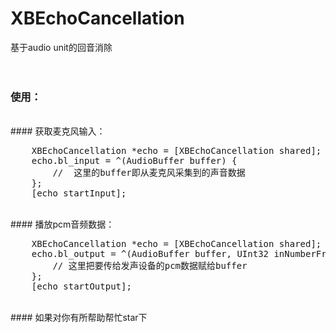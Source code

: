 # XBEchoCancellation
基于audio unit的回音消除
<br><br><br>
### 使用：
<br>
#### 获取麦克风输入：
<pre>
    XBEchoCancellation *echo = [XBEchoCancellation shared];
    echo.bl_input = ^(AudioBuffer buffer) {
		//	这里的buffer即从麦克风采集到的声音数据
    };
    [echo startInput];
</pre>
<br>
#### 播放pcm音频数据：
<pre>
    XBEchoCancellation *echo = [XBEchoCancellation shared];
    echo.bl_output = ^(AudioBuffer buffer, UInt32 inNumberFrames) {
        // 这里把要传给发声设备的pcm数据赋给buffer
    };
    [echo startOutput];
</pre>
<br>
#### 如果对你有所帮助帮忙star下